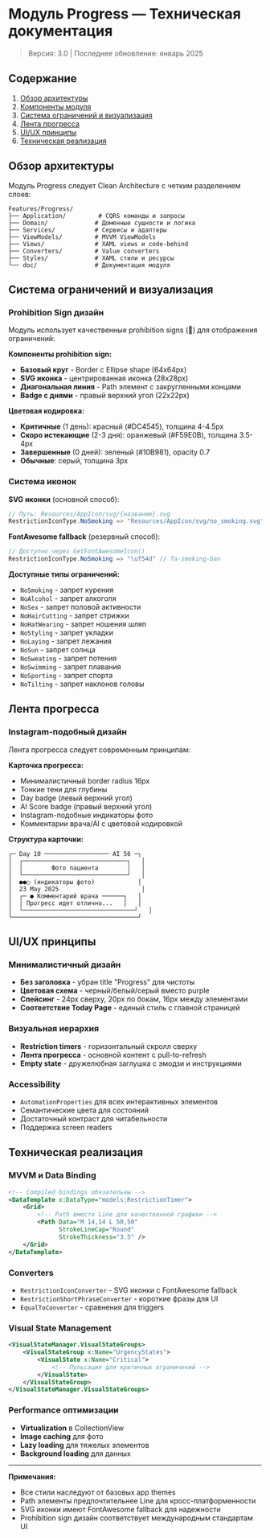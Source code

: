 # Модуль Progress — Техническая документация

> Версия: 3.0 | Последнее обновление: январь 2025

## Содержание
1. [Обзор архитектуры](#обзор-архитектуры)
2. [Компоненты модуля](#компоненты-модуля)
3. [Система ограничений и визуализация](#система-ограничений-и-визуализация)
4. [Лента прогресса](#лента-прогресса)
5. [UI/UX принципы](#uiux-принципы)
6. [Техническая реализация](#техническая-реализация)

## Обзор архитектуры

Модуль Progress следует Clean Architecture с четким разделением слоев:

```
Features/Progress/
├── Application/         # CQRS команды и запросы
├── Domain/             # Доменные сущности и логика
├── Services/           # Сервисы и адаптеры
├── ViewModels/         # MVVM ViewModels
├── Views/              # XAML views и code-behind
├── Converters/         # Value converters
├── Styles/             # XAML стили и ресурсы
└── doc/                # Документация модуля
```

## Система ограничений и визуализация

### Prohibition Sign дизайн
Модуль использует качественные prohibition signs (🚫) для отображения ограничений:

**Компоненты prohibition sign:**
- **Базовый круг** - Border с Ellipse shape (64x64px)
- **SVG иконка** - центрированная иконка (28x28px) 
- **Диагональная линия** - Path элемент с закругленными концами
- **Badge с днями** - правый верхний угол (22x22px)

**Цветовая кодировка:**
- **Критичные** (1 день): красный (#DC4545), толщина 4-4.5px
- **Скоро истекающие** (2-3 дня): оранжевый (#F59E0B), толщина 3.5-4px
- **Завершенные** (0 дней): зеленый (#10B981), opacity 0.7
- **Обычные**: серый, толщина 3px

### Система иконок

**SVG иконки** (основной способ):
```csharp
// Путь: Resources/AppIcon/svg/{название}.svg
RestrictionIconType.NoSmoking => "Resources/AppIcon/svg/no_smoking.svg"
```

**FontAwesome fallback** (резервный способ):
```csharp
// Доступно через GetFontAwesomeIcon()
RestrictionIconType.NoSmoking => "\uf54d" // fa-smoking-ban
```

**Доступные типы ограничений:**
- `NoSmoking` - запрет курения  
- `NoAlcohol` - запрет алкоголя
- `NoSex` - запрет половой активности
- `NoHairCutting` - запрет стрижки
- `NoHatWearing` - запрет ношения шляп
- `NoStyling` - запрет укладки
- `NoLaying` - запрет лежания
- `NoSun` - запрет солнца
- `NoSweating` - запрет потения
- `NoSwimming` - запрет плавания
- `NoSporting` - запрет спорта
- `NoTilting` - запрет наклонов головы

## Лента прогресса

### Instagram-подобный дизайн
Лента прогресса следует современным принципам:

**Карточка прогресса:**
- Минималистичный border radius 16px
- Тонкие тени для глубины
- Day badge (левый верхний угол)
- AI Score badge (правый верхний угол)
- Instagram-подобные индикаторы фото
- Комментарии врача/AI с цветовой кодировкой

**Структура карточки:**
```
┌─ Day 10 ────────────────── AI 56 ─┐
│  ┌─────────────────────────────┐   │
│  │        Фото пациента        │   │
│  └─────────────────────────────┘   │
│  ●●○ (индикаторы фото)            │
│  23 May 2025                       │
│  ┌─ ● Комментарий врача ──────┐   │
│  │ Прогресс идет отлично...   │   │
│  └───────────────────────────────┘   │
└───────────────────────────────────┘
```

## UI/UX принципы

### Минималистичный дизайн
- **Без заголовка** - убран title "Progress" для чистоты
- **Цветовая схема** - черный/белый/серый вместо purple
- **Спейсинг** - 24px сверху, 20px по бокам, 16px между элементами
- **Соответствие Today Page** - единый стиль с главной страницей

### Визуальная иерархия  
- **Restriction timers** - горизонтальный скролл сверху
- **Лента прогресса** - основной контент с pull-to-refresh
- **Empty state** - дружелюбная заглушка с эмодзи и инструкциями

### Accessibility
- `AutomationProperties` для всех интерактивных элементов
- Семантические цвета для состояний
- Достаточный контраст для читабельности
- Поддержка screen readers

## Техническая реализация

### MVVM и Data Binding
```xml
<!-- Compiled bindings обязательны -->
<DataTemplate x:DataType="models:RestrictionTimer">
    <Grid>
        <!-- Path вместо Line для качественной графики -->
        <Path Data="M 14,14 L 50,50" 
              StrokeLineCap="Round" 
              StrokeThickness="3.5" />
    </Grid>
</DataTemplate>
```

### Converters
- `RestrictionIconConverter` - SVG иконки с FontAwesome fallback
- `RestrictionShortPhraseConverter` - короткие фразы для UI
- `EqualToConverter` - сравнения для triggers

### Visual State Management
```xml
<VisualStateManager.VisualStateGroups>
    <VisualStateGroup x:Name="UrgencyStates">
        <VisualState x:Name="Critical">
            <!-- Пульсация для критичных ограничений -->
        </VisualState>
    </VisualStateGroup>
</VisualStateManager.VisualStateGroups>
```

### Performance оптимизации
- **Virtualization** в CollectionView
- **Image caching** для фото
- **Lazy loading** для тяжелых элементов
- **Background loading** для данных

---

**Примечания:**
- Все стили наследуют от базовых app themes
- Path элементы предпочтительнее Line для кросс-платформенности  
- SVG иконки имеют FontAwesome fallback для надежности
- Prohibition sign дизайн соответствует международным стандартам UI
